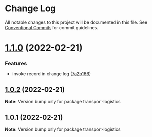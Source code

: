 # Change Log

All notable changes to this project will be documented in this file.
See [Conventional Commits](https://conventionalcommits.org) for commit guidelines.

# [1.1.0](https://github.com/university-works/transport-logistics/compare/v1.0.2...v1.1.0) (2022-02-21)


### Features

* invoke record in change log ([7a2b166](https://github.com/university-works/transport-logistics/commit/7a2b1668e93e7c8007d13b09d0e0eed0bdb1219a))





## [1.0.2](https://github.com/university-works/transport-logistics/compare/v1.0.1...v1.0.2) (2022-02-21)

**Note:** Version bump only for package transport-logistics





## 1.0.1 (2022-02-21)

**Note:** Version bump only for package transport-logistics
